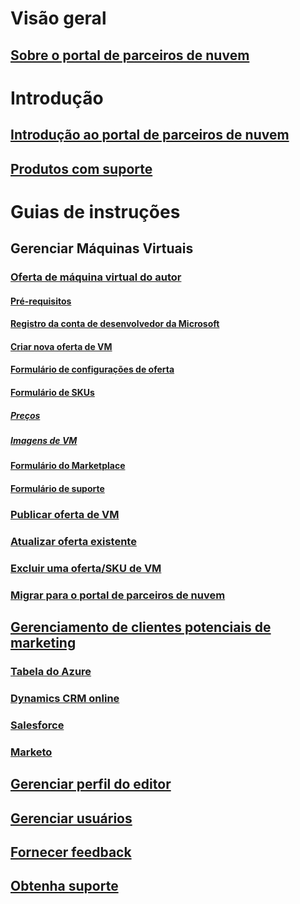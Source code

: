 # Visão geral
## [Sobre o portal de parceiros de nuvem](./cloud-partner-portal-what-is-the-cloud-partner-portal.md)

# Introdução
## [Introdução ao portal de parceiros de nuvem](./cloud-partner-portal-getting-started-with-the-cloud-partner-portal.md)
## [Produtos com suporte](./Cloud-partner-portal-products-that-can-get-published-via-portal.md)

# Guias de instruções
## Gerenciar Máquinas Virtuais
### [Oferta de máquina virtual do autor](../../cloud-partner-portal/cloud-partner-portal-publish-virtual-machine.md)
#### [Pré-requisitos](../../cloud-partner-portal/cloud-partner-portal-publish-virtual-machine.md#what-are-pre-requisites-for-publishing-a-vm)
#### [Registro da conta de desenvolvedor da Microsoft](../../cloud-partner-portal/cloud-partner-portal-dev-center-accounts-registration.md)
#### [Criar nova oferta de VM](../../cloud-partner-portal/cloud-partner-portal-publish-virtual-machine.md#how-to-create-a-new-vm-offer)
#### [Formulário de configurações de oferta](../../cloud-partner-portal/cloud-partner-portal-publish-virtual-machine.md#how-to-fill-out-the-offer-settings-form)
#### [Formulário de SKUs](../../cloud-partner-portal/cloud-partner-portal-publish-virtual-machine.md#how-to-create-skus)
##### [Preços](../../cloud-partner-portal/cloud-partner-portal-publish-virtual-machine.md#pricing)
##### [Imagens de VM](../../cloud-partner-portal/cloud-partner-portal-publish-virtual-machine.md#vm-images)
#### [Formulário do Marketplace](../../cloud-partner-portal/cloud-partner-portal-publish-virtual-machine.md#marketplace-form)
#### [Formulário de suporte](../../cloud-partner-portal/cloud-partner-portal-publish-virtual-machine.md#support-form)
### [Publicar oferta de VM](./Cloud-partner-portal-make-offer-live-on-Azure-Marketplace.md)

### [Atualizar oferta existente](./cloud-partner-portal-update-existing-offer.md)
### [Excluir uma oferta/SKU de VM](./cloud-partner-portal-delete-an-offer.md)
### [Migrar para o portal de parceiros de nuvem](./cloud-partner-portal-how-to-migrate-to-the-new-cloud-partner-portal.md)

## [Gerenciamento de clientes potenciais de marketing](../../cloud-partner-portal/cloud-partner-portal-marketing-lead-management.md)
### [Tabela do Azure](../../cloud-partner-portal/cloud-partner-portal-lead-management-instructions-azure-table.md)
### [Dynamics CRM online](../../cloud-partner-portal/cloud-partner-portal-lead-management-instructions-dynamics.md)
### [Salesforce](../../cloud-partner-portal/cloud-partner-portal-lead-management-instructions-salesforce.md)
### [Marketo](../../cloud-partner-portal/cloud-partner-portal-lead-management-instructions-marketo.md)

## [Gerenciar perfil do editor](./cloud-partner-portal-manage-publisher-profile.md)
## [Gerenciar usuários](./cloud-partner-portal-manage-users.md)
## [Fornecer feedback](./cloud-partner-portal-give-feedback.md)
## [Obtenha suporte](./cloud-partner-portal-support-for-cloud-partner-portal.md)